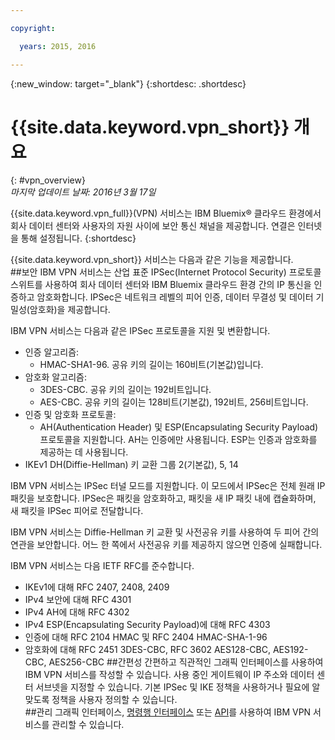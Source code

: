 ```yaml
---

copyright:

  years: 2015, 2016

---
```


{:new_window: target="_blank"}
{:shortdesc: .shortdesc}

# {{site.data.keyword.vpn_short}} 개요
{: #vpn_overview}  
*마지막 업데이트 날짜: 2016년 3월 17일*

{{site.data.keyword.vpn_full}}(VPN) 서비스는 IBM Bluemix&reg; 클라우드 환경에서 회사 데이터 센터와 사용자의 자원 사이에 보안 통신 채널을 제공합니다. 연결은 인터넷을 통해 설정됩니다.
{:shortdesc}

{{site.data.keyword.vpn_short}} 서비스는 다음과 같은 기능을 제공합니다.  
##보안 
IBM VPN 서비스는 산업 표준 IPSec(Internet Protocol Security) 프로토콜 스위트를 사용하여 회사 데이터 센터와 IBM Bluemix 클라우드 환경 간의 IP 통신을 인증하고 암호화합니다. IPSec은 네트워크 레벨의 피어 인증, 데이터 무결성 및 데이터 기밀성(암호화)을 제공합니다.

IBM VPN 서비스는 다음과 같은 IPSec 프로토콜을 지원 및 변환합니다.

* 인증 알고리즘:
	* HMAC-SHA1-96. 공유 키의 길이는 160비트(기본값)입니다.  
* 암호화 알고리즘:
	* 3DES-CBC. 공유 키의 길이는 192비트입니다.
	* AES-CBC. 공유 키의 길이는 128비트(기본값), 192비트, 256비트입니다.
* 인증 및 암호화 프로토콜:
	* AH(Authentication Header) 및 ESP(Encapsulating Security Payload) 프로토콜을 지원합니다. AH는 인증에만 사용됩니다. ESP는 인증과 암호화를 제공하는 데 사용됩니다.
* IKEv1 DH(Diffie-Hellman) 키 교환 그룹 2(기본값), 5, 14

IBM VPN 서비스는 IPSec 터널 모드를 지원합니다. 이 모드에서 IPSec은 전체 원래 IP 패킷을 보호합니다. IPSec은 패킷을 암호화하고, 패킷을 새 IP 패킷 내에 캡슐화하며, 새 패킷을 IPSec 피어로 전달합니다. 

IBM VPN 서비스는 Diffie-Hellman 키 교환 및 사전공유 키를 사용하여 두 피어 간의 연관을 보안합니다. 어느 한 쪽에서 사전공유 키를 제공하지 않으면 인증에 실패합니다. 
 
IBM VPN 서비스는 다음 IETF RFC를 준수합니다.

* IKEv1에 대해 RFC 2407, 2408, 2409
* IPv4 보안에 대해 RFC 4301   
* IPv4 AH에 대해 RFC 4302  
* IPv4 ESP(Encapsulating Security Payload)에 대해 RFC 4303  
* 인증에 대해 RFC 2104 HMAC 및 RFC 2404 HMAC-SHA-1-96  
* 암호화에 대해 RFC 2451 3DES-CBC, RFC 3602 AES128-CBC, AES192-CBC, AES256-CBC
##간편성
간편하고 직관적인 그래픽 인터페이스를 사용하여 IBM VPN 서비스를 작성할 수 있습니다. 사용 중인 게이트웨이 IP 주소와 데이터 센터 서브넷을 지정할 수 있습니다. 기본 IPSec 및 IKE 정책을 사용하거나 필요에 알맞도록 정책을 사용자 정의할 수 있습니다.  
##관리
그래픽 인터페이스, [명령행 인터페이스](../../cli/plugins/vpn/index.html) 또는 [API](https://new-console.ng.bluemix.net/apidocs/101)를 사용하여 IBM VPN 서비스를 관리할 수 있습니다.


